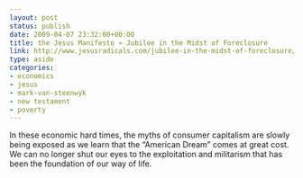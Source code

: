 ```yaml
---
layout: post
status: publish
date: 2009-04-07 23:32:00+00:00
title: the Jesus Manifesto » Jubilee in the Midst of Foreclosure
link: http://www.jesusradicals.com/jubilee-in-the-midst-of-foreclosure/
type: aside
categories:
- economics
- jesus
- mark-van-steenwyk
- new testament
- poverty
---
```


In these economic hard times, the myths of consumer capitalism are slowly being exposed as we learn that the “American Dream” comes at great cost. We can no longer shut our eyes to the exploitation and militarism that has been the foundation of our way of life.
